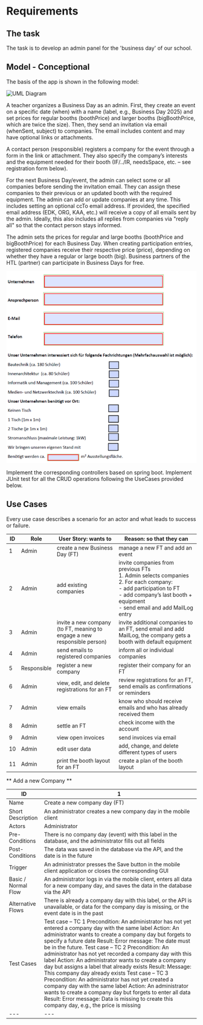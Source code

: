 # Requirements

## The task

The task is to develop an admin panel for the 'business day' of our school.

## Model - Conceptional

The basis of the app is shown in the following model:

![UML Diagram](https://www.plantuml.com/plantuml/png/ZPFFZjGm3CRlVOhSqHw0snxGCloHLW8qOheFu2PcQaZiAF5GmSAxanBjHEd-WTw-dpzzTXhdAYiaFGK_3DP3pkQr2yJcTlXz1suofg9D-PvvuQCXLyL14nN94B03-178ToGkRfHlo2rqjJmO-a4i-BUWE590iyp81sJjql9f-egsPrPOjpvG1Jk7Wfy_mbyymb-sGVUGb2n5K19-S68dfycZYOaizWJ8tR2I_oJBPjYmTiaLJY8UWStr-uqUUxtRwElFLHEhiQmZb9wRI4PqUIyBffxBmZiHdSy1rNc8OB4T_Os42Fp3t7R39ynHE5Ffrl4u2_V4sb7-uzmHaZAcF5DilTzzByOd5wGkHvVlOKBVNS6qdd9_xsOcEkxEbTRqBtjorLFxOvb-Od-GajhAAh49Zr-qgOMSpatEICTProdgqxku-FMgFhfBav5T7bPHS7qqboMwajNOxsSfnhF6FDpTuB-TNR7uwmKKb_2zMlrFfGOw35V8xXJy7m00)

A teacher organizes a Business Day as an admin. First, they create an event on a specific date (when) with a name (label, e.g., Business Day 2025) and set prices for regular booths (boothPrice) and larger booths (bigBoothPrice, which are twice the size). Then, they send an invitation via email (whenSent, subject) to companies. The email includes content and may have optional links or attachments.

A contact person (responsible) registers a company for the event through a form in the link or attachment. They also specify the company’s interests and the equipment needed for their booth (IF/../IR, needsSpace, etc. – see registration form below).

For the next Business Day/event, the admin can select some or all companies before sending the invitation email. They can assign these companies to their previous or an updated booth with the required equipment. The admin can add or update companies at any time. This includes setting an optional ccTo email address. If provided, the specified email address (EDK, ORG, KAA, etc.) will receive a copy of all emails sent by the admin. Ideally, this also includes all replies from companies via "reply all" so that the contact person stays informed.

The admin sets the prices for regular and large booths (boothPrice and bigBoothPrice) for each Business Day. When creating participation entries, registered companies receive their respective price (price), depending on whether they have a regular or large booth (big). Business partners of the HTL (partner) can participate in Business Days for free.

![UI-Template](images/UI-Template.png)

Implement the corresponding controllers based on spring boot. Implement JUnit test for all the CRUD operations following the UseCases provided below.

## Use Cases

Every use case describes a scenario for an actor and what leads to success or failure.

| ID  | Role     | User Story: wants to | Reason: so that they can |
|-----|---------|---------------------|--------------------------|
| 1   | Admin   | create a new Business Day (FT) | manage a new FT and add an event |
| 2   | Admin   | add existing companies | invite companies from previous FTs <br> 1. Admin selects companies <br> 2. For each company: <br> - add participation to FT <br> - add company’s last booth + equipment <br> - send email and add MailLog entry |
| 3   | Admin   | invite a new company (to FT, meaning to engage a new responsible person) | invite additional companies to an FT, send email and add MailLog, the company gets a booth with default equipment |
| 4   | Admin   | send emails to registered companies | inform all or individual companies |
| 5   | Responsible | register a new company | register their company for an FT |
| 6   | Admin   | view, edit, and delete registrations for an FT | review registrations for an FT, send emails as confirmations or reminders |
| 7   | Admin   | view emails | know who should receive emails and who has already received them |
| 8   | Admin   | settle an FT | check income with the account |
| 9   | Admin   | view open invoices | send invoices via email |
| 10  | Admin   | edit user data | add, change, and delete different types of users |
| 11  | Admin   | print the booth layout for an FT | create a plan of the booth layout |

** Add a new Company **

| ID | 1                                                                                                                                                                                                                                                                                                                                                                                                                                                                                                                                                                                                                                                                                                                                                                                                    |
|---|------------------------------------------------------------------------------------------------------------------------------------------------------------------------------------------------------------------------------------------------------------------------------------------------------------------------------------------------------------------------------------------------------------------------------------------------------------------------------------------------------------------------------------------------------------------------------------------------------------------------------------------------------------------------------------------------------------------------------------------------------------------------------------------------------|
| Name | Create a new company day (FT)                                                                                                                                                                                                                                                                                                                                                                                                                                                                                                                                                                                                                                                                                                                                                                        |
| Short Description | An administrator creates a new company day in the mobile client                                                                                                                                                                                                                                                                                                                                                                                                                                                                                                                                                                                                                                                                                                                                      |
| Actors | Administrator                                                                                                                                                                                                                                                                                                                                                                                                                                                                                                                                                                                                                                                                                                                                                                                        |
| Pre-Conditions | There is no company day (event) with this label in the database, and the administrator fills out all fields                                                                                                                                                                                                                                                                                                                                                                                                                                                                                                                                                                                                                                                                                          |
| Post-Conditions | The data was saved in the database via the API, and the date is in the future                                                                                                                                                                                                                                                                                                                                                                                                                                                                                                                                                                                                                                                                                                                        |
| Trigger | An administrator presses the Save button in the mobile client application or closes the corresponding GUI                                                                                                                                                                                                                                                                                                                                                                                                                                                                                                                                                                                                                                                                                            |
| Basic / Normal Flow | An administrator logs in via the mobile client, enters all data for a new company day, and saves the data in the database via the API                                                                                                                                                                                                                                                                                                                                                                                                                                                                                                                                                                                                                                                                |
| Alternative Flows | There is already a company day with this label, or the API is unavailable, or data for the company day is missing, or the event date is in the past                                                                                                                                                                                                                                                                                                                                                                                                                                                                                                                                                                                                                                                  |
| Test Cases | Test case – TC 1 Precondition: An administrator has not yet entered a company day with the same label Action: An administrator wants to create a company day but forgets to specify a future date Result: Error message: The date must be in the future. Test case – TC 2 Precondition: An administrator has not yet recorded a company day with this label Action: An administrator wants to create a company day but assigns a label that already exists Result: Message: This company day already exists Test case – TC 3 Precondition: An administrator has not yet created a company day with the same label Action: An administrator wants to create a company day but forgets to enter all data Result: Error message: Data is missing to create this company day, e.g., the price is missing |
|---| ---                                                                                                                                                                                                                                                                                                                                                                                                                                                                                                                                                                                                                                                                                                                                                                                                  |